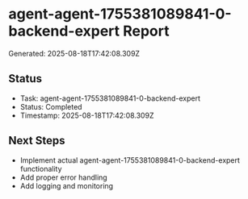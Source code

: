 # agent-agent-1755381089841-0-backend-expert Report

Generated: 2025-08-18T17:42:08.309Z

## Status
- Task: agent-agent-1755381089841-0-backend-expert
- Status: Completed
- Timestamp: 2025-08-18T17:42:08.309Z

## Next Steps
- Implement actual agent-agent-1755381089841-0-backend-expert functionality
- Add proper error handling
- Add logging and monitoring

